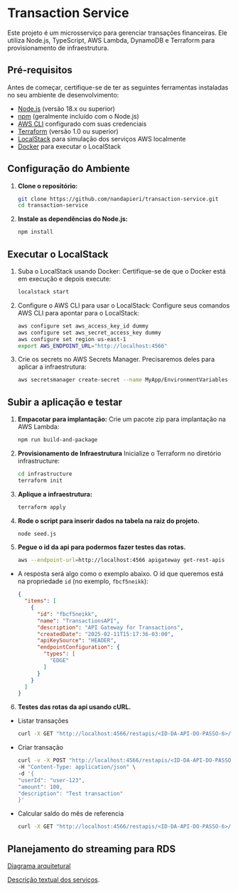 # Transaction Service

Este projeto é um microsserviço para gerenciar transações financeiras. Ele utiliza Node.js, TypeScript, AWS Lambda, DynamoDB e Terraform para provisionamento de infraestrutura.

## Pré-requisitos

Antes de começar, certifique-se de ter as seguintes ferramentas instaladas no seu ambiente de desenvolvimento:

- [Node.js](https://nodejs.org/) (versão 18.x ou superior)
- [npm](https://www.npmjs.com/) (geralmente incluído com o Node.js)
- [AWS CLI](https://aws.amazon.com/cli/) configurado com suas credenciais
- [Terraform](https://www.terraform.io/downloads.html) (versão 1.0 ou superior)
- [LocalStack](https://localstack.cloud/) para simulação dos serviços AWS localmente
- [Docker](https://www.docker.com/) para executar o LocalStack

## Configuração do Ambiente

1. **Clone o repositório:**

   ```bash
   git clone https://github.com/nandapieri/transaction-service.git
   cd transaction-service


2. **Instale as dependências do Node.js:**
    ```bash
    npm install


## Executar o LocalStack

1. Suba o LocalStack usando Docker:
Certifique-se de que o Docker está em execução e depois execute:
    ```bash
    localstack start


2. Configure o AWS CLI para usar o LocalStack:
Configure seus comandos AWS CLI para apontar para o LocalStack:
    ```bash
    aws configure set aws_access_key_id dummy
    aws configure set aws_secret_access_key dummy
    aws configure set region us-east-1
    export AWS_ENDPOINT_URL="http://localhost:4566"

2. Crie os secrets no AWS Secrets Manager.
Precisaremos deles para aplicar a infraestrutura:
    ```bash
    aws secretsmanager create-secret --name MyApp/EnvironmentVariables --secret-string '{"AWS_ACCESS_KEY_ID":"dummy","AWS_SECRET_ACCESS_KEY":"dummy"}' --endpoint-url http://localhost:4566

## Subir a aplicação e testar

1. **Empacotar para implantação:**
Crie um pacote zip para implantação na AWS Lambda:
    ```bash
    npm run build-and-package


2. **Provisionamento de Infraestrutura**
Inicialize o Terraform no diretório infrastructure:
    ```bash
    cd infrastructure
    terraform init

3. **Aplique a infraestrutura:**
    ```bash
    terraform apply

4. **Rode o script para inserir dados na tabela na raiz do projeto.**
    ```bash
    node seed.js

5. **Pegue o id da api para podermos fazer testes das rotas.**
    ```bash
    aws --endpoint-url=http://localhost:4566 apigateway get-rest-apis

- A resposta será algo como o exemplo abaixo. O id que queremos está na propriedade `id` (no exemplo, `fbcf5neikk`):

   ```json
   {
     "items": [
       {
         "id": "fbcf5neikk",
         "name": "TransactionsAPI",
         "description": "API Gateway for Transactions",
         "createdDate": "2025-02-11T15:17:36-03:00",
         "apiKeySource": "HEADER",
         "endpointConfiguration": {
           "types": [
             "EDGE"
           ]
         }
       }
     ]
   }
  ```

6. **Testes das rotas da api usando cURL.**
- Listar transações
    ```bash
    curl -X GET "http://localhost:4566/restapis/<ID-DA-API-DO-PASSO-6>/dev/_user_request_/transactions?userId=user-123&limit=10"

- Criar transação
    ```bash
    curl -v -X POST "http://localhost:4566/restapis/<ID-DA-API-DO-PASSO-6>/dev/_user_request_/transactions" \
    -H "Content-Type: application/json" \
    -d '{
    "userId": "user-123",
    "amount": 100,
    "description": "Test transaction"
    }'

- Calcular saldo do mês de referencia
    ```bash
    curl -X GET "http://localhost:4566/restapis/<ID-DA-API-DO-PASSO-6>/dev/_user_request_/balance?userId=user-123&month=2025-02"

## Planejamento do streaming para RDS

[Diagrama arquitetural](https://drive.google.com/file/d/1ohVz54OL07eXW73-VvQErK242YSZHXmB/view)

[Descrição textual dos serviços](https://drive.google.com/file/d/15c_m3PdJHmEkrjEueLn0ONxvjiOXwRCj/view?usp=drive_link).

